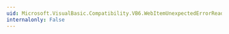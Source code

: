 ```yaml
---
uid: Microsoft.VisualBasic.Compatibility.VB6.WebItemUnexpectedErrorReadingTemplateFile
internalonly: False
---
```

